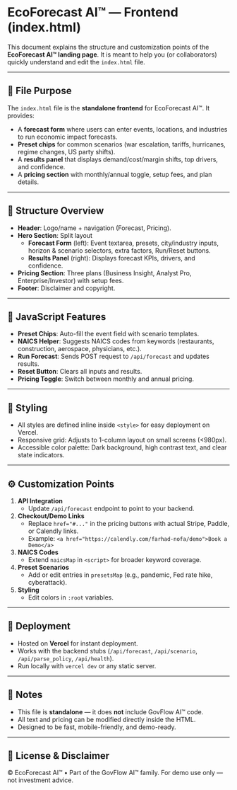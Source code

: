# EcoForecast AI™ — Frontend (index.html)

This document explains the structure and customization points of the **EcoForecast AI™ landing page**. It is meant to help you (or collaborators) quickly understand and edit the `index.html` file.

---

## 📂 File Purpose
The `index.html` file is the **standalone frontend** for EcoForecast AI™. It provides:
- A **forecast form** where users can enter events, locations, and industries to run economic impact forecasts.
- **Preset chips** for common scenarios (war escalation, tariffs, hurricanes, regime changes, US party shifts).
- A **results panel** that displays demand/cost/margin shifts, top drivers, and confidence.
- A **pricing section** with monthly/annual toggle, setup fees, and plan details.

---

## 🧩 Structure Overview
- **Header**: Logo/name + navigation (Forecast, Pricing).
- **Hero Section**: Split layout
  - **Forecast Form** (left): Event textarea, presets, city/industry inputs, horizon & scenario selectors, extra factors, Run/Reset buttons.
  - **Results Panel** (right): Displays forecast KPIs, drivers, and confidence.
- **Pricing Section**: Three plans (Business Insight, Analyst Pro, Enterprise/Investor) with setup fees.
- **Footer**: Disclaimer and copyright.

---

## 🔌 JavaScript Features
- **Preset Chips**: Auto-fill the event field with scenario templates.
- **NAICS Helper**: Suggests NAICS codes from keywords (restaurants, construction, aerospace, physicians, etc.).
- **Run Forecast**: Sends POST request to `/api/forecast` and updates results.
- **Reset Button**: Clears all inputs and results.
- **Pricing Toggle**: Switch between monthly and annual pricing.

---

## 🎨 Styling
- All styles are defined inline inside `<style>` for easy deployment on Vercel.
- Responsive grid: Adjusts to 1-column layout on small screens (<980px).
- Accessible color palette: Dark background, high contrast text, and clear state indicators.

---

## ⚙️ Customization Points
1. **API Integration**
   - Update `/api/forecast` endpoint to point to your backend.
2. **Checkout/Demo Links**
   - Replace `href="#..."` in the pricing buttons with actual Stripe, Paddle, or Calendly links.
   - Example: `<a href="https://calendly.com/farhad-nofa/demo">Book a Demo</a>`
3. **NAICS Codes**
   - Extend `naicsMap` in `<script>` for broader keyword coverage.
4. **Preset Scenarios**
   - Add or edit entries in `presetsMap` (e.g., pandemic, Fed rate hike, cyberattack).
5. **Styling**
   - Edit colors in `:root` variables.

---

## 🚀 Deployment
- Hosted on **Vercel** for instant deployment.
- Works with the backend stubs (`/api/forecast`, `/api/scenario`, `/api/parse_policy`, `/api/health`).
- Run locally with `vercel dev` or any static server.

---

## 📌 Notes
- This file is **standalone** — it does **not** include GovFlow AI™ code.
- All text and pricing can be modified directly inside the HTML.
- Designed to be fast, mobile-friendly, and demo-ready.

---

## 📄 License & Disclaimer
© EcoForecast AI™ • Part of the GovFlow AI™ family. For demo use only — not investment advice.
